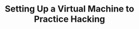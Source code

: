 ---
title: Setting Up a Virtual Machine to Practice Hacking
description: Contain the beast within
weight: 14
lastmod: 2020-10-01T10:23:30-09:00
draft: false
# vimeo: 403196519
emoji: 📜
# chapter_start: Introduction to Hacking 
# video_length: 1:44
---